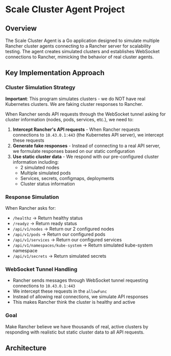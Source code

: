 
# Scale Cluster Agent Project

## Overview
The Scale Cluster Agent is a Go application designed to simulate multiple Rancher cluster agents connecting to a Rancher server for scalability testing. The agent creates simulated clusters and establishes WebSocket connections to Rancher, mimicking the behavior of real cluster agents.

## Key Implementation Approach

### Cluster Simulation Strategy
**Important**: This program simulates clusters - we do NOT have real Kubernetes clusters. We are faking cluster responses to Rancher.

When Rancher sends API requests through the WebSocket tunnel asking for cluster information (nodes, pods, services, etc.), we need to:

1. **Intercept Rancher's API requests** - When Rancher requests connections to `10.43.0.1:443` (the Kubernetes API server), we intercept these requests
2. **Generate fake responses** - Instead of connecting to a real API server, we formulate responses based on our static configuration
3. **Use static cluster data** - We respond with our pre-configured cluster information including:
   - 2 simulated nodes
   - Multiple simulated pods
   - Services, secrets, configmaps, deployments
   - Cluster status information

### Response Simulation
When Rancher asks for:
- `/healthz` → Return healthy status
- `/readyz` → Return ready status  
- `/api/v1/nodes` → Return our 2 configured nodes
- `/api/v1/pods` → Return our configured pods
- `/api/v1/services` → Return our configured services
- `/api/v1/namespaces/kube-system` → Return simulated kube-system namespace
- `/api/v1/secrets` → Return simulated secrets

### WebSocket Tunnel Handling
- Rancher sends messages through WebSocket tunnel requesting connections to `10.43.0.1:443`
- We intercept these requests in the `allowFunc`
- Instead of allowing real connections, we simulate API responses
- This makes Rancher think the cluster is healthy and active

### Goal
Make Rancher believe we have thousands of real, active clusters by responding with realistic but static cluster data to all API requests.

## Architecture
